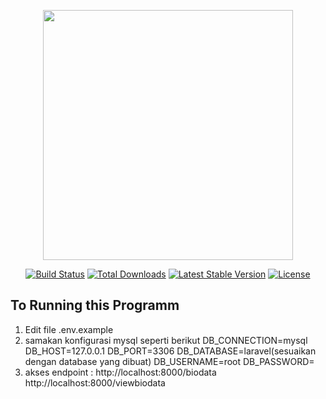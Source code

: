 <p align="center"><img src="https://res.cloudinary.com/dtfbvvkyp/image/upload/v1566331377/laravel-logolockup-cmyk-red.svg" width="400"></p>

<p align="center">
<a href="https://travis-ci.org/laravel/framework"><img src="https://travis-ci.org/laravel/framework.svg" alt="Build Status"></a>
<a href="https://packagist.org/packages/laravel/framework"><img src="https://poser.pugx.org/laravel/framework/d/total.svg" alt="Total Downloads"></a>
<a href="https://packagist.org/packages/laravel/framework"><img src="https://poser.pugx.org/laravel/framework/v/stable.svg" alt="Latest Stable Version"></a>
<a href="https://packagist.org/packages/laravel/framework"><img src="https://poser.pugx.org/laravel/framework/license.svg" alt="License"></a>
</p>

## To Running this Programm

1. Edit file .env.example
2. samakan konfigurasi mysql seperti berikut
    DB_CONNECTION=mysql
    DB_HOST=127.0.0.1
    DB_PORT=3306
    DB_DATABASE=laravel(sesuaikan dengan database yang dibuat)
    DB_USERNAME=root
    DB_PASSWORD=
 3. akses endpoint :
    http://localhost:8000/biodata
    http://localhost:8000/viewbiodata


